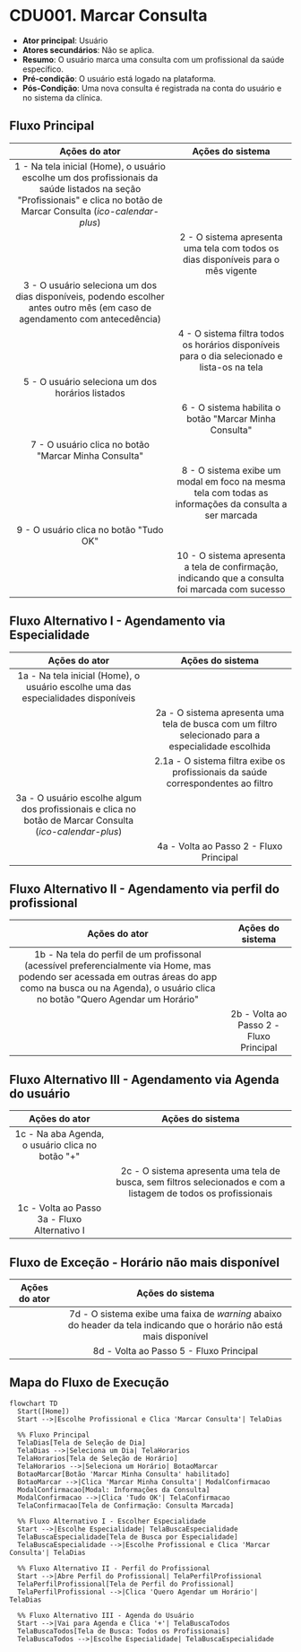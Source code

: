 # CDU001. Marcar Consulta

- **Ator principal**: Usuário
- **Atores secundários**: Não se aplica.
- **Resumo**: O usuário marca uma consulta com um profissional da saúde específico.
- **Pré-condição**: O usuário está logado na plataforma.
- **Pós-Condição**: Uma nova consulta é registrada na conta do usuário e no sistema da clínica.

## Fluxo Principal
| Ações do ator | Ações do sistema |
| :-----------------: | :-----------------: | 
| 1 - Na tela inicial (Home), o usuário escolhe um dos profissionais da saúde listados na seção "Profissionais" e clica no botão de Marcar Consulta (_ico-calendar-plus_) | |  
| | 2 - O sistema apresenta uma tela com todos os dias disponíveis para o mês vigente |
| 3 - O usuário seleciona um dos dias disponíveis, podendo escolher antes outro mês (em caso de agendamento com antecedência) | | 
| | 4 - O sistema filtra todos os horários disponíveis para o dia selecionado e lista-os na tela | 
| 5 - O usuário seleciona um dos horários listados | | 
| | 6 - O sistema habilita o botão "Marcar Minha Consulta" | 
| 7 - O usuário clica no botão "Marcar Minha Consulta" | | 
| | 8 - O sistema exibe um modal em foco na mesma tela com todas as informações da consulta a ser marcada | 
| 9 - O usuário clica no botão "Tudo OK" | | 
| | 10 - O sistema apresenta a tela de confirmação, indicando que a consulta foi marcada com sucesso |

## Fluxo Alternativo I - Agendamento via Especialidade
| Ações do ator | Ações do sistema |
| :-----------------: | :-----------------: | 
| 1a - Na tela inicial (Home), o usuário escolhe uma das especialidades disponíveis | |
| | 2a - O sistema apresenta uma tela de busca com um filtro selecionado para a especialidade escolhida |
| | 2.1a - O sistema filtra exibe os profissionais da saúde correspondentes ao filtro |
| 3a - O usuário escolhe algum dos profissionais e clica no botão de Marcar Consulta (_ico-calendar-plus_) | |
| | 4a - Volta ao Passo 2 - Fluxo Principal |

## Fluxo Alternativo II - Agendamento via perfil do profissional
| Ações do ator | Ações do sistema |
| :-----------------: | :-----------------: | 
| 1b - Na tela do perfil de um profissonal (acessível preferencialmente via Home, mas podendo ser acessada em outras áreas do app como na busca ou na Agenda), o usuário clica no botão "Quero Agendar um Horário" | |
| | 2b - Volta ao Passo 2 - Fluxo Principal |

## Fluxo Alternativo III - Agendamento via Agenda do usuário
| Ações do ator | Ações do sistema |
| :-----------------: | :-----------------: |
| 1c - Na aba Agenda, o usuário clica no botão "+" | |
| | 2c - O sistema apresenta uma tela de busca, sem filtros selecionados e com a listagem de todos os profissionais |
| 1c - Volta ao Passo 3a - Fluxo Alternativo I | |

## Fluxo de Exceção - Horário não mais disponível
| Ações do ator | Ações do sistema |
| :-----------------: | :-----------------: | 
| | 7d - O sistema exibe uma faixa de _warning_ abaixo do header da tela indicando que o horário não está mais disponível |
| | 8d - Volta ao Passo 5 - Fluxo Principal |

## Mapa do Fluxo de Execução

```mermaid
flowchart TD
  Start([Home])
  Start -->|Escolhe Profissional e Clica 'Marcar Consulta'| TelaDias

  %% Fluxo Principal
  TelaDias[Tela de Seleção de Dia]
  TelaDias -->|Seleciona um Dia| TelaHorarios
  TelaHorarios[Tela de Seleção de Horário]
  TelaHorarios -->|Seleciona um Horário| BotaoMarcar
  BotaoMarcar[Botão 'Marcar Minha Consulta' habilitado]
  BotaoMarcar -->|Clica 'Marcar Minha Consulta'| ModalConfirmacao
  ModalConfirmacao[Modal: Informações da Consulta]
  ModalConfirmacao -->|Clica 'Tudo OK'| TelaConfirmacao
  TelaConfirmacao[Tela de Confirmação: Consulta Marcada]

  %% Fluxo Alternativo I - Escolher Especialidade
  Start -->|Escolhe Especialidade| TelaBuscaEspecialidade
  TelaBuscaEspecialidade[Tela de Busca por Especialidade]
  TelaBuscaEspecialidade -->|Escolhe Profissional e Clica 'Marcar Consulta'| TelaDias

  %% Fluxo Alternativo II - Perfil do Profissional
  Start -->|Abre Perfil do Profissional| TelaPerfilProfissional
  TelaPerfilProfissional[Tela de Perfil do Profissional]
  TelaPerfilProfissional -->|Clica 'Quero Agendar um Horário'| TelaDias

  %% Fluxo Alternativo III - Agenda do Usuário
  Start -->|Vai para Agenda e Clica '+'| TelaBuscaTodos
  TelaBuscaTodos[Tela de Busca: Todos os Profissionais]
  TelaBuscaTodos -->|Escolhe Especialidade| TelaBuscaEspecialidade

